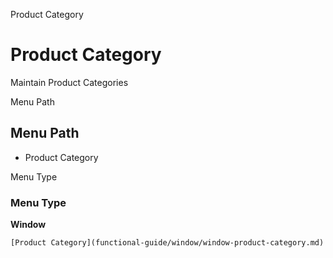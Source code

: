 
Product Category
# Product Category


Maintain Product Categories

Menu Path
## Menu Path



- Product Category

Menu Type
### Menu Type

**Window**


```
[Product Category](functional-guide/window/window-product-category.md)
```